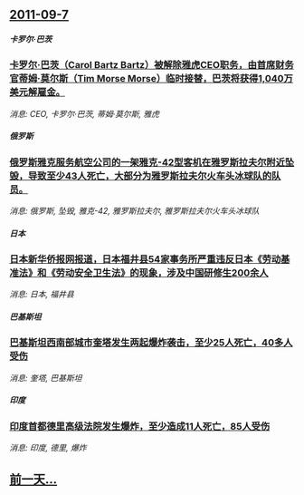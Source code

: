 ## [2011-09-7](/news/2011/09/7/index.md)

##### 卡罗尔·巴茨
### [ 卡罗尔·巴茨（Carol Bartz Bartz）被解除雅虎CEO职务，由首席财务官蒂姆·莫尔斯（Tim Morse Morse）临时接替，巴茨将获得1,040万美元解雇金。](/news/2011/09/7/卡罗尔-巴茨-Carol-Bartz-Bartz-被解除雅虎CEO职务-由首席财务官蒂姆-莫尔斯-Tim-Morse.md)
_消息: CEO, 卡罗尔·巴茨, 蒂姆·莫尔斯, 雅虎_

##### 俄罗斯
### [ 俄罗斯雅克服务航空公司的一架雅克-42型客机在雅罗斯拉夫尔附近坠毁，导致至少43人死亡，大部分为雅罗斯拉夫尔火车头冰球队的队员。](/news/2011/09/7/俄罗斯雅克服务航空公司的一架雅克-42型客机在雅罗斯拉夫尔附近坠毁-导致至少43人死亡-大部分为雅罗斯拉夫尔火车头冰球.md)
_消息: 俄罗斯, 坠毁, 雅克-42, 雅罗斯拉夫尔, 雅罗斯拉夫尔火车头冰球队_

##### 日本
### [ 日本新华侨报网报道，日本福井县54家事务所严重违反日本《劳动基准法》和《劳动安全卫生法》的现象，涉及中国研修生200余人](/news/2011/09/7/日本新华侨报网报道-日本福井县54家事务所严重违反日本-劳动基准法-和-劳动安全卫生法-的现象-涉及中国研修生200余.md)
_消息: 日本, 福井县_

##### 巴基斯坦
### [ 巴基斯坦西南部城市奎塔发生两起爆炸袭击，至少25人死亡，40多人受伤](/news/2011/09/7/巴基斯坦西南部城市奎塔发生两起爆炸袭击-至少25人死亡-40多人受伤.md)
_消息: 奎塔, 巴基斯坦_

##### 印度
### [ 印度首都德里高级法院发生爆炸，至少造成11人死亡，85人受伤](/news/2011/09/7/印度首都德里高级法院发生爆炸-至少造成11人死亡-85人受伤.md)
_消息: 印度, 德里, 爆炸_

## [前一天...](/news/2011/09/5/index.md)

